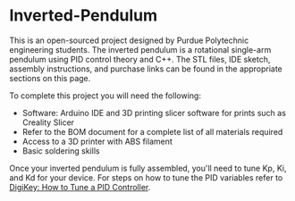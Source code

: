 # Inverted-Pendulum
This is an open-sourced project designed by Purdue Polytechnic engineering students. The inverted pendulum is a rotational single-arm pendulum using PID control theory and C++. 
The STL files, IDE sketch, assembly instructions, and purchase links can be found in the appropriate sections on this page. 

To complete this project you will need the following:
- Software: Arduino IDE and 3D printing slicer software for prints such as Creality Slicer
- Refer to the BOM document for a complete list of all materials required
- Access to a 3D printer with ABS filament
- Basic soldering skills

Once your inverted pendulum is fully assembled, you'll need to tune Kp, Ki, and Kd for your device. For steps on how to tune the PID variables refer to [DigiKey: How to Tune a PID Controller](https://www.digikey.com/en/maker/projects/how-to-tune-a-pid-controller/9ee9a111aef049af9f84f785779989ec).
